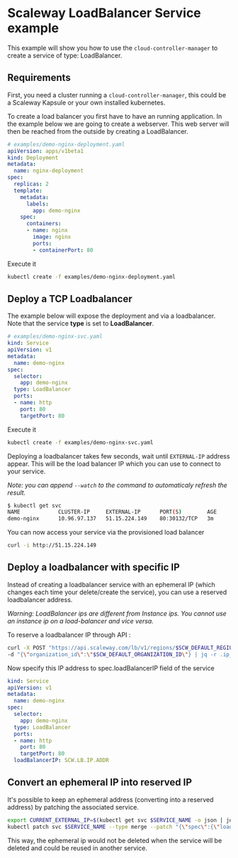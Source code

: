 # Scaleway LoadBalancer Service example

This example will show you how to use the `cloud-controller-manager` to create a service of type: LoadBalancer.

## Requirements

First, you need a cluster running a `cloud-controller-manager`, this could be a Scaleway Kapsule or your own installed kubernetes.

To create a load balancer you first have to have an running application. In the example below we are going to create a webserver. This web server will then be reached from the outside by creating a LoadBalancer.

```yaml
# examples/demo-nginx-deployment.yaml
apiVersion: apps/v1beta1
kind: Deployment
metadata:
  name: nginx-deployment
spec:
  replicas: 2
  template:
    metadata:
      labels:
        app: demo-nginx
    spec:
      containers:
      - name: nginx
        image: nginx
        ports:
        - containerPort: 80
```

Execute it

```bash
kubectl create -f examples/demo-nginx-deployment.yaml
```

## Deploy a TCP Loadbalancer

The example below will expose the deployment and via a loadbalancer.
Note that the service **type** is set to **LoadBalancer**.

```yaml
# examples/demo-nginx-svc.yaml
kind: Service
apiVersion: v1
metadata:
  name: demo-nginx
spec:
  selector:
    app: demo-nginx
  type: LoadBalancer
  ports:
  - name: http
    port: 80
    targetPort: 80
```

Execute it

```bash
kubectl create -f examples/demo-nginx-svc.yaml
```

Deploying a loadbalancer takes few seconds, wait until `EXTERNAL-IP` address appear. This will be the load balancer
IP which you can use to connect to your service.

_Note: you can append `--watch` to the command to automaticaly refresh the result._

```bash
$ kubectl get svc
NAME            CLUSTER-IP     EXTERNAL-IP      PORT(S)        AGE
demo-nginx      10.96.97.137   51.15.224.149    80:30132/TCP   3m
```

You can now access your service via the provisioned load balancer

```bash
curl -i http://51.15.224.149
```

## Deploy a loadbalancer with specific IP

Instead of creating a loadbalancer service with an ephemeral IP (which changes each time your delete/create the service), you can use a reserved loadbalancer address.

_Warning: LoadBalancer ips are different from Instance ips. You cannot use an instance ip on a load-balancer and vice versa._

To reserve a loadbalancer IP through API :
```bash
curl -X POST "https://api.scaleway.com/lb/v1/regions/$SCW_DEFAULT_REGION/ips" -H "X-Auth-Token: $SCW_SECRET_KEY" -H "Content-Type: application/json" \
-d "{\"organization_id\":\"$SCW_DEFAULT_ORGANIZATION_ID\"} | jq -r .ip_address"
```

Now specify this IP address to spec.loadBalancerIP field of the service

```yaml
kind: Service
apiVersion: v1
metadata:
  name: demo-nginx
spec:
  selector:
    app: demo-nginx
  type: LoadBalancer
  ports:
  - name: http
    port: 80
    targetPort: 80
  loadBalancerIP: SCW.LB.IP.ADDR
```

## Convert an ephemeral IP into reserved IP

It's possible to keep an ephemeral address (converting into a reserved address) by patching the associated service.

```bash
export CURRENT_EXTERNAL_IP=$(kubectl get svc $SERVICE_NAME -o json | jq -r .status.loadBalancer.ingress[0].ip)
kubectl patch svc $SERVICE_NAME --type merge --patch "{\"spec\":{\"loadBalancerIP\": \"$CURRENT_EXTERNAL_IP\"}}"
```

This way, the ephemeral ip would not be deleted when the service will be deleted and could be reused in another service.
